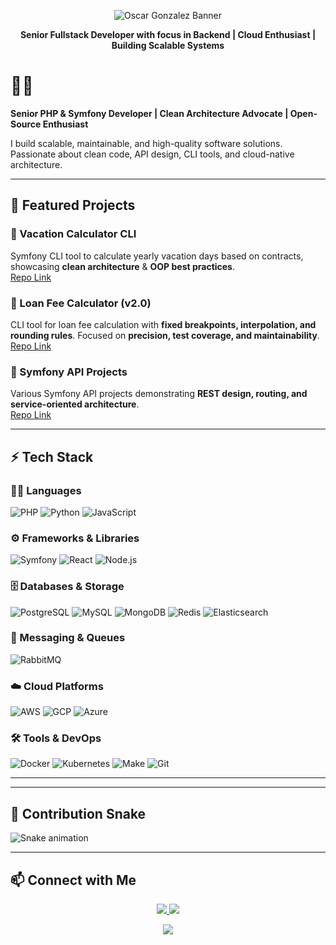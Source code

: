 <!-- Professional Banner Header -->
<p align="center">
  <img src="https://capsule-render.vercel.app/api?type=waving&color=gradient&height=120&section=header&text=Hi,+I'm+Oscar+Gonzalez&fontSize=36&fontColor=ffffff&fontAlignY=40" alt="Oscar Gonzalez Banner"/>
</p>

<p align="center">
  <strong>Senior Fullstack Developer with focus in Backend | Cloud Enthusiast | Building Scalable Systems</strong>
</p>

# 👨‍💻
**Senior PHP & Symfony Developer | Clean Architecture Advocate | Open-Source Enthusiast**  

I build scalable, maintainable, and high-quality software solutions. Passionate about clean code, API design, CLI tools, and cloud-native architecture.

---
## 📂 Featured Projects

### 🔹 Vacation Calculator CLI
Symfony CLI tool to calculate yearly vacation days based on contracts, showcasing **clean architecture** & **OOP best practices**.  
[Repo Link](https://github.com/odeg36/oscar-gonzalez-fruits-and-vegetables-challenge)

### 🔹 Loan Fee Calculator (v2.0)
CLI tool for loan fee calculation with **fixed breakpoints, interpolation, and rounding rules**. Focused on **precision, test coverage, and maintainability**.  
[Repo Link](https://github.com/odeg36/loan-fee-calculator-v2)

### 🔹 Symfony API Projects
Various Symfony API projects demonstrating **REST design, routing, and service-oriented architecture**.  
[Repo Link](https://github.com/odeg36/symfony-api-projects)

---

## ⚡ Tech Stack

### 👨‍💻 Languages
![PHP](https://img.shields.io/badge/PHP-777BB4?style=for-the-badge&logo=php&logoColor=white&labelColor=232F3E)
![Python](https://img.shields.io/badge/Python-3776AB?style=for-the-badge&logo=python&logoColor=FFD43B&labelColor=20232A)
![JavaScript](https://img.shields.io/badge/JavaScript-F7DF1E?style=for-the-badge&logo=javascript&logoColor=000000&labelColor=333333)

### ⚙️ Frameworks & Libraries
![Symfony](https://img.shields.io/badge/Symfony-000000?style=for-the-badge&logo=symfony&logoColor=white&labelColor=111111)
![React](https://img.shields.io/badge/React-20232A?style=for-the-badge&logo=react&logoColor=61DAFB&labelColor=000000)
![Node.js](https://img.shields.io/badge/Node.js-339933?style=for-the-badge&logo=node.js&logoColor=white&labelColor=1A1A1A)

### 🗄️ Databases & Storage
![PostgreSQL](https://img.shields.io/badge/PostgreSQL-316192?style=for-the-badge&logo=postgresql&logoColor=white&labelColor=000000)
![MySQL](https://img.shields.io/badge/MySQL-4479A1?style=for-the-badge&logo=mysql&logoColor=white&labelColor=1A1A1A)
![MongoDB](https://img.shields.io/badge/MongoDB-47A248?style=for-the-badge&logo=mongodb&logoColor=white&labelColor=0D1117)
![Redis](https://img.shields.io/badge/Redis-DC382D?style=for-the-badge&logo=redis&logoColor=white&labelColor=111111)
![Elasticsearch](https://img.shields.io/badge/Elasticsearch-005571?style=for-the-badge&logo=elasticsearch&logoColor=white&labelColor=232F3E)

### 📩 Messaging & Queues
![RabbitMQ](https://img.shields.io/badge/RabbitMQ-FF6600?style=for-the-badge&logo=rabbitmq&logoColor=white&labelColor=111111)

### ☁️ Cloud Platforms
![AWS](https://img.shields.io/badge/Amazon_AWS-232F3E?style=for-the-badge&logo=amazon-aws&logoColor=FF9900&labelColor=000000)
![GCP](https://img.shields.io/badge/Google_Cloud-4285F4?style=for-the-badge&logo=googlecloud&logoColor=FFD700&labelColor=20232A)
![Azure](https://img.shields.io/badge/Microsoft_Azure-0078D4?style=for-the-badge&logo=microsoftazure&logoColor=white&labelColor=0D1117)

### 🛠️ Tools & DevOps
![Docker](https://img.shields.io/badge/Docker-2496ED?style=for-the-badge&logo=docker&logoColor=white&labelColor=0A192F)
![Kubernetes](https://img.shields.io/badge/Kubernetes-326CE5?style=for-the-badge&logo=kubernetes&logoColor=white&labelColor=111111)
![Make](https://img.shields.io/badge/Make-1A1A1A?style=for-the-badge&logo=gnu&logoColor=F7DF1E&labelColor=333333)
![Git](https://img.shields.io/badge/Git-F05032?style=for-the-badge&logo=git&logoColor=white&labelColor=20232A)

---

---


## 🐍 Contribution Snake

![Snake animation](https://github.com/odeg36/odeg36/blob/output/github-contribution-grid-snake.svg)

---

## 📫 Connect with Me

<p align="center">
  <a href="https://www.linkedin.com/in/oscar-d-e-gonzalez/">
    <img src="https://img.shields.io/badge/LinkedIn-0077B5?style=for-the-badge&logo=linkedin&logoColor=white"/>
  </a>
  <a href="mailto:odeg36@hotmail.com">
    <img src="https://img.shields.io/badge/Email-D14836?style=for-the-badge&logo=gmail&logoColor=white"/>
  </a>
</p>

<p align="center">
  <img src="https://capsule-render.vercel.app/api?type=waving&color=gradient&height=100&section=footer"/>
</p>
